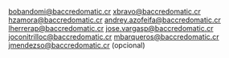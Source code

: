 bobandomi@baccredomatic.cr
xbravo@baccredomatic.cr
hzamora@baccredomatic.cr
andrey.azofeifa@baccredomatic.cr
lherrerap@baccredomatic.cr
jose.vargasp@baccredomatic.cr
joconitrilloc@baccredomatic.cr
mbarqueros@baccredomatic.cr
jmendezso@baccredomatic.cr (opcional)